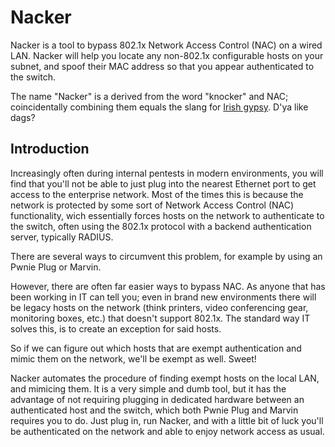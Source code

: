 Nacker
======

Nacker is a tool to bypass 802.1x Network Access Control (NAC) on a wired LAN. Nacker will help you locate any non-802.1x configurable hosts on your subnet, and spoof their MAC address so that you appear authenticated to the switch.

The name "Nacker" is a derived from the word "knocker" and NAC; coincidentally combining them equals the slang for [Irish gypsy][1]. D'ya like dags?

Introduction
------------

Increasingly often during internal pentests in modern environments, you will find that you'll not be able to just plug into the nearest Ethernet port to get access to the enterprise network. Most of the times this is because the network is protected by some sort of Network Access Control (NAC) functionality, wich essentially forces hosts on the network to authenticate to the switch, often using the 802.1x protocol with a backend authentication server, typically RADIUS.

There are several ways to circumvent this problem, for example by using an Pwnie Plug or Marvin.

However, there are often far easier ways to bypass NAC. As anyone that has been working in IT can tell you; even in brand new environments there will be legacy hosts on the network (think printers, video conferencing gear, monitoring boxes, etc.) that doesn't support 802.1x. The standard way IT solves this, is to create an exception for said hosts.

So if we can figure out which hosts that are exempt authentication and mimic them on the network, we'll be exempt as well. Sweet!

Nacker automates the procedure of finding exempt hosts on the local LAN, and mimicing them. It is a very simple and dumb tool, but it has the advantage of not requiring plugging in dedicated hardware between an authenticated host and the switch, which both Pwnie Plug and Marvin requires you to do. Just plug in, run Nacker, and with a little bit of luck you'll be authenticated on the network and able to enjoy network access as usual.

[1]: http://www.urbandictionary.com/define.php?term=nacker
